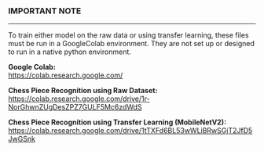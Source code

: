 ### IMPORTANT NOTE ###

***

To train either model on the raw data or using transfer learning, 
these files must be run in a GoogleColab environment. They are not
set up or designed to run in a native python environment.

**Google Colab:**\
https://colab.research.google.com/

**Chess Piece Recognition using Raw Dataset:**\
https://colab.research.google.com/drive/1r-NorGhwnZUgDesZPZ7GULF5Mc6zdWdS

**Chess Piece Recognition using Transfer Learning (MobileNetV2):**\
https://colab.research.google.com/drive/1tTXFd6BL53wWLiBRwSGjT2JfD5JwGSnk